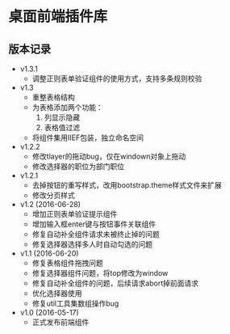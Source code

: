 # 桌面前端插件库

## 版本记录
* v1.3.1
	* 调整正则表单验证组件的使用方式，支持多条规则校验
* v1.3
	* 重整表格结构
	* 为表格添加两个功能：
		1. 列显示隐藏
		1. 表格值过滤
	* 将组件集用IIEF包装，独立命名空间
* v1.2.2
	* 修改tlayer的拖动bug，仅在windown对象上拖动
	* 修改选择器的职位为部门职位
* v1.2.1
	* 去掉按钮的重写样式，改用bootstrap.theme样式文件来扩展
	* 修改分页样式
* v1.2 (2016-06-28)
	* 增加正则表单验证提示组件
	* 增加输入框enter键与按钮事件关联组件
	* 修复自动补全组件请求未被终止掉的问题
	* 修复选择器选择多人时自动勾选的问题
* v1.1 (2016-06-20)
	* 修复表格组件拖拽问题
	* 修复选择器组件问题，将top修改为window
	* 修复自动补全组件的问题，后续请求abort掉前面请求
	* 优化选择器使用
	* 修复util工具集数组操作bug
* v1.0 (2016-05-17)
	* 正式发布前端组件